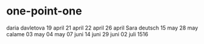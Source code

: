 # one-point-one
daria davletova
19 april
21 april
22 april
26 april
Sara deutsch
15 may 
28 may
calame
03 may
04 may 
07 juni
14 juni
29 juni 
02 juli
1516
